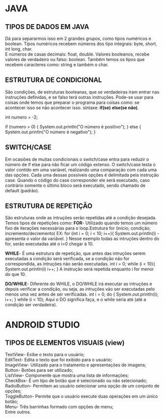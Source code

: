 
# JAVA
                                    
## TIPOS DE DADOS EM JAVA

Dá para separarmos isso em 2 grandes grupos, como tipos numéricos e boolean.
Tipos numéricos recebem números dos tipo integrais: byte, short, int long, char.        
E números de casas decimais: float, double.
Valores booleanos, recebe valores de verdadeiro ou falso: boolean.
Também temos os tipos que recebem caracteres como: string e também o char.


 ## ESTRUTURA DE CONDICIONAL


São condições, de estruturas booleanas, que se verdadeiras iram entrar nas instruções definidas, e se falso terá outras instruções. Pode-se usar para coisas onde temos que preparar o programa para coisas como: se acontecer isso se não acontecer isso. síntaxe: **if(se)** **else(se não)**.

int numero = -2;

if (numero > 0) {
  System.out.println("O número é positivo");
} else {
  System.out.println("O número é negativo");
}

 ## SWITCH/CASE

Em ocasiões de muitas condicionais o switch/case entra para reduzir o número de if else para não ficar um código extenso. O switch/case testa o valor contido em uma variável, realizando uma comparação com cada uma das opções. Cada uma dessas possíveis opções é delimitada pela instrução case. Quando o código do case corresponder ele será executado, caso contrário somente o último bloco será executado, sendo chamado de default (padrão).

 ## ESTRUTURA DE REPETIÇÃO

São estruturas onde as intruções serão repetidas até a condição desejada. Temos tipos de repetições como:
**FOR**- Utilizado quando temos um número fixo de iterações necessárias para o loop.Estrutura 
    for (início; condição; incremento/decremento) EX:
    for (int i = 0; i < 10; i++){
    System.out.println(i) -apresenta o valor da variãvel.
    }
Nesse exemplo todas as intruções dentro do for, serão executadas até o i=0 chegar à 10.

**WHILE**- É uma estrutura de repetição, que antes das intruções serem executadas a condição será verificada, se a condição não for correspondida, as intruções não serão executadas.
    int i = 0;
    while (i < 10){
    System.out.println(i)
    i++;
    } 
A instrução será repetida enquanto i for menor do que 10.

**DO/WHILE**-  Diferente do WHILE, o DO/WHILE irá executar as intruções e depois verificar a condição, ou seja, as intruções vão ser executadas pelo menos uma vez antes de ser verificadas.
    int i = 0;
    do {
    System.out.println(i);
    i++;
    } while (i < 10);
Aqui o DO significa faça, e o while seria até (até a condição ser verdadeira).  


 # ANDROID STUDIO

 ## TIPOS DE ELEMENTOS VISUAIS **(view)**  

TextView- Exibe o texto para o usuário;  
EditText- Edita o texto que foi exibido para o usuário;  
ImageView- Utilizado para o tratamento e apresentações de imagens;  
Button- Botões para ser utilizado;  
ListView- Componente que mostra uma lista de informações;  
CheckBox- É um tipo de botão que é selecionado ou não selecionado;  
RadioButton- Permitem ao usuário selecionar uma opção de um conjunto de opções;  
ToggleButton- Permite que o usuário execute duas operações em um único botão;  
Menu- Três barrinhas formado com opções de menu;  
Entre outros.

